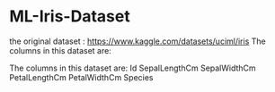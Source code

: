 # ML-Iris-Dataset
the original dataset : https://www.kaggle.com/datasets/uciml/iris
The columns in this dataset are:

The columns in this dataset are:
  Id
  SepalLengthCm
  SepalWidthCm
  PetalLengthCm
  PetalWidthCm
  Species
